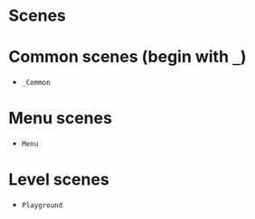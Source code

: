 # Scenes

# Common scenes (begin with `_`)
- `_Common`

# Menu scenes
- `Menu`

# Level scenes
- `Playground`
